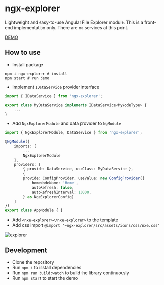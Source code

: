 # ngx-explorer
Lightweight and easy-to-use Angular File Explorer module.
This is a front-end implementation only. There are no services at this point.

[DEMO](https://artemnih.github.io/ngx-explorer/)

## How to use
- Install package
```
npm i ngx-explorer # install
npm start # run demo
```
- Implement `IDataService` provider interface
```Typescript
import { IDataService } from 'ngx-explorer';

export class MyDataService implements IDataService<MyNodeType> {
    ...
}
```
- Add `NgxExplorerModule` and data provider to `NgModule`
```Typescript
import { NgxExplorerModule, DataService } from 'ngx-explorer';

@NgModule({
    imports: [
        ...
        NgxExplorerModule
    ],
    providers: [
        { provide: DataService, useClass: MyDataService },
        {
        provide: ConfigProvider, useValue: new ConfigProvider({
            homeNodeName: 'Home',
            autoRefresh: false,
            autoRefreshInterval: 10000,
        } as NgeExplorerConfig)
    ]
})
export class AppModule { }
```
- Add `<nxe-explorer></nxe-explorer>` to the template
- Add css import `@import '~ngx-explorer/src/assets/icons/css/nxe.css'`

![explorer](docs/ss.png)

## Development
- Clone the repository
- Run `npm i` to install dependencies
- Run `npm run build:watch` to build the library continuously
- Run `npm start` to start the demo